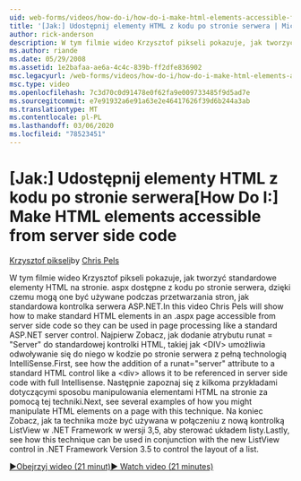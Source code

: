 ```yaml
---
uid: web-forms/videos/how-do-i/how-do-i-make-html-elements-accessible-from-server-side-code
title: '[Jak:] Udostępnij elementy HTML z kodu po stronie serwera | Microsoft Docs'
author: rick-anderson
description: W tym filmie wideo Krzysztof pikseli pokazuje, jak tworzyć standardowe elementy HTML na stronie. aspx dostępne z kodu po stronie serwera, aby mogły być używane na potrzeby procesu strony...
ms.author: riande
ms.date: 05/29/2008
ms.assetid: 1e2bafaa-ae6a-4c4c-839b-ff2dfe836902
msc.legacyurl: /web-forms/videos/how-do-i/how-do-i-make-html-elements-accessible-from-server-side-code
msc.type: video
ms.openlocfilehash: 7c3d70c0d91478e0f62fa9e009733485f9d5ad7e
ms.sourcegitcommit: e7e91932a6e91a63e2e46417626f39d6b244a3ab
ms.translationtype: MT
ms.contentlocale: pl-PL
ms.lasthandoff: 03/06/2020
ms.locfileid: "78523451"
---
```

# <a name="how-do-i-make-html-elements-accessible-from-server-side-code"></a><span data-ttu-id="3e9d1-103">[Jak:] Udostępnij elementy HTML z kodu po stronie serwera</span><span class="sxs-lookup"><span data-stu-id="3e9d1-103">[How Do I:] Make HTML elements accessible from server side code</span></span>

<span data-ttu-id="3e9d1-104">[Krzysztof pikseli](https://twitter.com/chrispels)</span><span class="sxs-lookup"><span data-stu-id="3e9d1-104">by [Chris Pels](https://twitter.com/chrispels)</span></span>

<span data-ttu-id="3e9d1-105">W tym filmie wideo Krzysztof pikseli pokazuje, jak tworzyć standardowe elementy HTML na stronie. aspx dostępne z kodu po stronie serwera, dzięki czemu mogą one być używane podczas przetwarzania stron, jak standardowa kontrolka serwera ASP.NET.</span><span class="sxs-lookup"><span data-stu-id="3e9d1-105">In this video Chris Pels will show how to make standard HTML elements in an .aspx page accessible from server side code so they can be used in page processing like a standard ASP.NET server control.</span></span> <span data-ttu-id="3e9d1-106">Najpierw Zobacz, jak dodanie atrybutu runat = "Server" do standardowej kontrolki HTML, takiej jak &lt;DIV&gt; umożliwia odwoływanie się do niego w kodzie po stronie serwera z pełną technologią IntelliSense.</span><span class="sxs-lookup"><span data-stu-id="3e9d1-106">First, see how the addition of a runat="server" attribute to a standard HTML control like a &lt;div&gt; allows it to be referenced in server side code with full Intellisense.</span></span> <span data-ttu-id="3e9d1-107">Następnie zapoznaj się z kilkoma przykładami dotyczącymi sposobu manipulowania elementami HTML na stronie za pomocą tej techniki.</span><span class="sxs-lookup"><span data-stu-id="3e9d1-107">Next, see several examples of how you might manipulate HTML elements on a page with this technique.</span></span> <span data-ttu-id="3e9d1-108">Na koniec Zobacz, jak ta technika może być używana w połączeniu z nową kontrolką ListView w .NET Framework w wersji 3,5, aby sterować układem listy.</span><span class="sxs-lookup"><span data-stu-id="3e9d1-108">Lastly, see how this technique can be used in conjunction with the new ListView control in .NET Framework Version 3.5 to control the layout of a list.</span></span>

[<span data-ttu-id="3e9d1-109">&#9654;Obejrzyj wideo (21 minut)</span><span class="sxs-lookup"><span data-stu-id="3e9d1-109">&#9654; Watch video (21 minutes)</span></span>](https://channel9.msdn.com/Blogs/ASP-NET-Site-Videos/how-do-i-make-html-elements-accessible-from-server-side-code)
